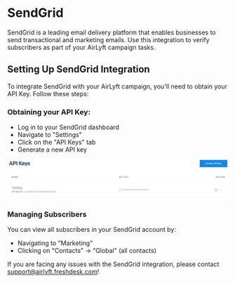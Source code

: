 # SendGrid

SendGrid is a leading email delivery platform that enables businesses to send transactional and marketing emails. Use this integration to verify subscribers as part of your AirLyft campaign tasks.

## Setting Up SendGrid Integration

To integrate SendGrid with your AirLyft campaign, you'll need to obtain your API Key. Follow these steps:

### Obtaining your API Key:

- Log in to your SendGrid dashboard
- Navigate to "Settings"
- Click on the "API Keys" tab
- Generate a new API key

![SendGrid API Key](../../../images/EmailSendGridAPI.png)

### Managing Subscribers

You can view all subscribers in your SendGrid account by:

- Navigating to "Marketing"
- Clicking on "Contacts" → "Global" (all contacts)

If you are facing any issues with the SendGrid integration, please contact [support@airlyft.freshdesk.com](mailto:support@airlyft.freshdesk.com)!
